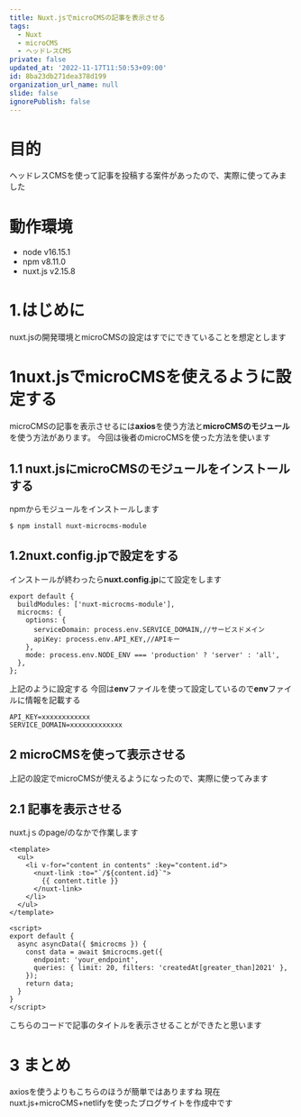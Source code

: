 ```yaml
---
title: Nuxt.jsでmicroCMSの記事を表示させる
tags:
  - Nuxt
  - microCMS
  - ヘッドレスCMS
private: false
updated_at: '2022-11-17T11:50:53+09:00'
id: 8ba23db271dea378d199
organization_url_name: null
slide: false
ignorePublish: false
---
```

# 目的
ヘッドレスCMSを使って記事を投稿する案件があったので、実際に使ってみました

# 動作環境
- node v16.15.1
- npm v8.11.0
- nuxt.js v2.15.8

# 1.はじめに
nuxt.jsの開発環境とmicroCMSの設定はすでにできていることを想定とします

# 1nuxt.jsでmicroCMSを使えるように設定する
microCMSの記事を表示させるには**axios**を使う方法と**microCMSのモジュール**を使う方法があります。
今回は後者のmicroCMSを使った方法を使います

## 1.1 nuxt.jsにmicroCMSのモジュールをインストールする

npmからモジュールをインストールします

```
$ npm install nuxt-microcms-module
```
## 1.2nuxt.config.jpで設定をする
インストールが終わったら**nuxt.config.jp**にて設定をします

```js:nuxt.config.jp
export default {
  buildModules: ['nuxt-microcms-module'],
  microcms: {
    options: {
      serviceDomain: process.env.SERVICE_DOMAIN,//サービスドメイン
      apiKey: process.env.API_KEY,//APIキー
    },
    mode: process.env.NODE_ENV === 'production' ? 'server' : 'all',
  },
};
```
上記のように設定する
今回は**env**ファイルを使って設定しているので**env**ファイルに情報を記載する
```.env
API_KEY=xxxxxxxxxxxx
SERVICE_DOMAIN=xxxxxxxxxxxxx
```
## 2 microCMSを使って表示させる
上記の設定でmicroCMSが使えるようになったので、実際に使ってみます
## 2.1 記事を表示させる
nuxt.jｓのpage/のなかで作業します
```vue:index.vue
<template>
  <ul>
    <li v-for="content in contents" :key="content.id">
      <nuxt-link :to="`/${content.id}`">
        {{ content.title }}
      </nuxt-link>
    </li>
  </ul>
</template>

<script>
export default {
  async asyncData({ $microcms }) {
    const data = await $microcms.get({
      endpoint: 'your_endpoint',
      queries: { limit: 20, filters: 'createdAt[greater_than]2021' },
    });
    return data;
  }
}
</script>
```
こちらのコードで記事のタイトルを表示させることができたと思います
# 3 まとめ
axiosを使うよりもこちらのほうが簡単ではありますね
現在nuxt.js+microCMS+netlifyを使ったブログサイトを作成中です
